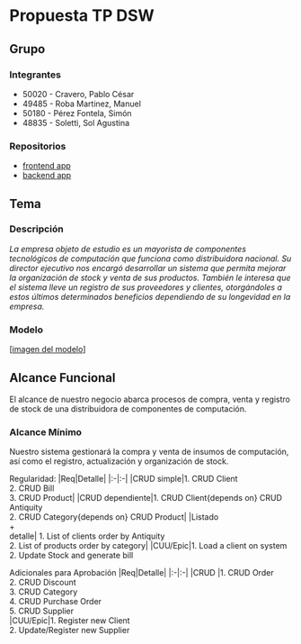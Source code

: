 # Propuesta TP DSW

## Grupo

### Integrantes

- 50020 - Cravero, Pablo César
- 49485 - Roba Martinez, Manuel
- 50180 - Pérez Fontela, Simón
- 48835 - Soletti, Sol Agustina

### Repositorios

- [frontend app](https://github.com/Neirus2/TP_DSW_FrontEnd)
- [backend app](https://github.com/Neirus2/TP_DSW_BackEnd)

## Tema

### Descripción

_La empresa objeto de estudio es un mayorista de componentes tecnológicos de
computación que funciona como distribuidora nacional. Su director ejecutivo nos encargó
desarrollar un sistema que permita mejorar la organización de stock y venta de sus
productos. También le interesa que el sistema lleve un registro de sus proveedores y
clientes, otorgándoles a estos últimos determinados beneficios dependiendo de su
longevidad en la empresa._

### Modelo

[[imagen del modelo](https://drive.google.com/drive/folders/17hvJrkAfiUGjjpaGPEQgZowZXAx6o-Qd)]

## Alcance Funcional

El alcance de nuestro negocio abarca procesos de compra, venta y registro de stock de una distribuidora de componentes de computación.

### Alcance Mínimo

Nuestro sistema gestionará la compra y venta de insumos de computación, así como el registro, actualización
y organización de stock.

Regularidad:
|Req|Detalle|
|:-|:-|
|CRUD simple|1. CRUD Client<br>2. CRUD Bill<br>3. CRUD Product|
|CRUD dependiente|1. CRUD Client{depends on} CRUD Antiquity<br>2. CRUD Category{depends on} CRUD Product|
|Listado<br>+<br>detalle| 1. List of clients order by Antiquity<br> 2. List of products order by category|
|CUU/Epic|1. Load a client on system<br>2. Update Stock and generate bill

Adicionales para Aprobación
|Req|Detalle|
|:-|:-|
|CRUD |1. CRUD Order<br>2. CRUD Discount<br>3. CRUD Category<br>4. CRUD Purchase Order<br>5. CRUD Supplier<br>
|CUU/Epic|1. Register new Client<br>2. Update/Register new Supplier<br>

